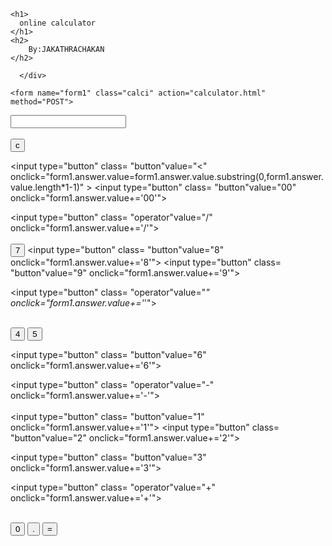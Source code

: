 

<html>
    <head>
<title>Online calculator</title>
<link rel="stylesheet" href="calculator.css">
    </head>

   <body>

    <h1>
      online calculator
    </h1>
    <h2>
        By:JAKATHRACHAKAN
    </h2>

      </div>
   </body> 

    <form name="form1" class="calci" action="calculator.html" method="POST">
<input type="text" name="answer" id="display">
<br></br>


<input type="button" value="c" onclick="form1.answer.value=''" class="button">


<input type="button"  class= "button"value="<" onclick="form1.answer.value=form1.answer.value.substring(0,form1.answer.value.length*1-1)" >
<input type="button"  class= "button"value="00" onclick="form1.answer.value+='00'">

<input type="button"  class= "operator"value="/" onclick="form1.answer.value+='/'">
<br></br>
<input type="button" class= "button" value="7" onclick="form1.answer.value+='7'">
<input type="button"  class= "button"value="8" onclick="form1.answer.value+='8'">
<input type="button"  class= "button"value="9" onclick="form1.answer.value+='9'">

<input type="button"  class= "operator"value="*" onclick="form1.answer.value+='*'">
<br></br>


<input type="button" class= "button" value="4" onclick="form1.answer.value+='4'">
<input type="button"  class= "button"value="5" onclick="form1.answer.value+='5'">

<input type="button"  class= "button"value="6" onclick="form1.answer.value+='6'">

<input type="button"  class= "operator"value="-" onclick="form1.answer.value+='-'">
<br></br>
<input type="button"  class= "button"value="1" onclick="form1.answer.value+='1'">
<input type="button"  class= "button"value="2" onclick="form1.answer.value+='2'">

<input type="button"  class= "button"value="3" onclick="form1.answer.value+='3'">

<input type="button"  class= "operator"value="+" onclick="form1.answer.value+='+'">
<br></br>

<input type="button" class= "button" value="0" onclick="form1.answer.value+='0'" id="zero">

<input type="button" class= "button" value="." onclick="form1.answer.value+='.'">

<input type="button"  class= "operator" value="=" onclick="form1.answer.value=eval(form1.answer.value)">
 </form>

</html>
